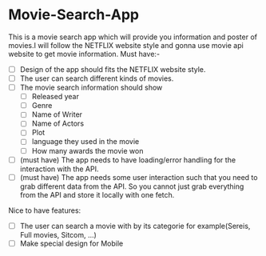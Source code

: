 # Movie-Search-App
This is a movie search app which will provide you information and poster of movies.I will follow the NETFLIX website style and gonna use movie api website to get movie information.
Must have:-
- [ ] Design of the app should fits the NETFLIX website style.
- [ ] The user can search different kinds of movies.
- [ ] The movie search information should show
   - [ ] Released year
   - [ ] Genre
   - [ ] Name of Writer
   - [ ] Name of Actors
   - [ ] Plot
   - [ ] language they used in the movie
   - [ ] How many awards the movie won
- [ ] (must have) The app needs to have loading/error handling for the interaction with the API.
- [ ] (must have) The app needs some user interaction such that you need to grab different data from the API. So you cannot just grab everything from the API and store it locally with one fetch.

Nice to have features:
- [ ] The user can search a movie with by its categorie for example(Sereis, Full movies, Sitcom, ...)
- [ ] Make special design for Mobile 
